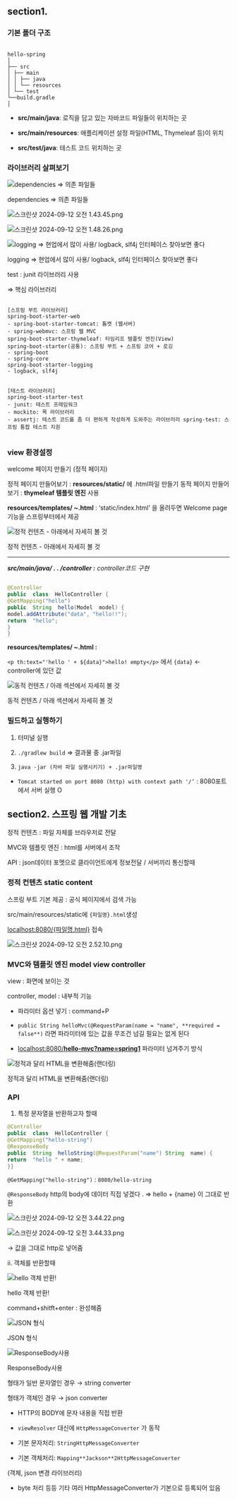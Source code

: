 ## section1.

  

### 기본 폴더 구조

  

```

hello-spring
│
├── src
│ ├── main
│ │ ├── java
│ │ └── resources
│ └── test
└──build.gradle
│

```

  

-  **src/main/java**: 로직을 담고 있는 자바코드 파일들이 위치하는 곳

-  **src/main/resources**: 애플리케이션 설정 파일(HTML, Thymeleaf 등)이 위치

-  **src/test/java**: 테스트 코드 위치하는 곳

  

### 라이브러리 살펴보기

  

![dependencies ⇒ 의존 파일들](README/image@1-0.png)

 
dependencies ⇒ 의존 파일들

  

![스크린샷 2024-09-12 오전 1.43.45.png](spring%20intro%2039bb43c6a3804f1ca0cdb2f2d685f2c3/%25E1%2584%2589%25E1%2585%25B3%25E1%2584%258F%25E1%2585%25B3%25E1%2584%2585%25E1%2585%25B5%25E1%2586%25AB%25E1%2584%2589%25E1%2585%25A3%25E1%2586%25BA_2024-09-12_%25E1%2584%258B%25E1%2585%25A9%25E1%2584%258C%25E1%2585%25A5%25E1%2586%25AB_1.43.45.png)

  

![스크린샷 2024-09-12 오전 1.48.26.png](spring%20intro%2039bb43c6a3804f1ca0cdb2f2d685f2c3/%25E1%2584%2589%25E1%2585%25B3%25E1%2584%258F%25E1%2585%25B3%25E1%2584%2585%25E1%2585%25B5%25E1%2586%25AB%25E1%2584%2589%25E1%2585%25A3%25E1%2586%25BA_2024-09-12_%25E1%2584%258B%25E1%2585%25A9%25E1%2584%258C%25E1%2585%25A5%25E1%2586%25AB_1.48.26.png)

  

![logging ⇒ 현업에서 많이 사용/ logback, slf4j 인터페이스 찾아보면 좋다 ](spring%20intro%2039bb43c6a3804f1ca0cdb2f2d685f2c3/image%201.png)

  

logging ⇒ 현업에서 많이 사용/ logback, slf4j 인터페이스 찾아보면 좋다

  
test : junit 라이브러리 사용


⇒ 핵심 라이브러리

  

```

[스프링 부트 라이브러리]
spring-boot-starter-web
- spring-boot-starter-tomcat: 톰캣 (웹서버)
- spring-webmvc: 스프링 웹 MVC
spring-boot-starter-thymeleaf: 타임리프 템플릿 엔진(View)
spring-boot-starter(공통): 스프링 부트 + 스프링 코어 + 로깅
- spring-boot
- spring-core
spring-boot-starter-logging
- logback, slf4j


[테스트 라이브러리]
spring-boot-starter-test
- junit: 테스트 프레임워크
- mockito: 목 라이브러리
- assertj: 테스트 코드를 좀 더 편하게 작성하게 도와주는 라이브러리 spring-test: 스프링 통합 테스트 지원


```

  

### view 환경설정

  

welcome 페이지 만들기 (정적 페이지)


정적 페이지 만들어보기 : **resources/static/** 에 .html파일 만들기
동적 페이지 만들어보기 : **thymeleaf 템플릿 엔진** 사용

  
**resources/templates/ ~.html** : ‘static/index.html’ 을 올려두면 Welcome page 기능을 스프링부터에서 제공

  

![정적 컨텐츠 - 아래에서 자세히 볼 것](spring%20intro%2039bb43c6a3804f1ca0cdb2f2d685f2c3/%25E1%2584%2589%25E1%2585%25B3%25E1%2584%258F%25E1%2585%25B3%25E1%2584%2585%25E1%2585%25B5%25E1%2586%25AB%25E1%2584%2589%25E1%2585%25A3%25E1%2586%25BA_2024-09-12_%25E1%2584%258B%25E1%2585%25A9%25E1%2584%258C%25E1%2585%25A5%25E1%2586%25AB_2.29.46.png)

  

정적 컨텐츠 - 아래에서 자세히 볼 것

  

---

  

***src/main/java/ . . /controller :** controller코드 구현*

  

```java

@Controller
public  class  HelloController {
@GetMapping("hello")
public  String  hello(Model  model) {
model.addAttribute("data", "hello!!");
return  "hello";
}
}

```

  

**resources/templates/ ~.html :**

  

`<p th:text="'hello ' + ${data}">hello! empty</p>` 에서 `{data}` ← controller에 있던 값

  

![동적 컨텐츠 / 아래 섹션에서 자세히 볼 것](spring%20intro%2039bb43c6a3804f1ca0cdb2f2d685f2c3/%25E1%2584%2589%25E1%2585%25B3%25E1%2584%258F%25E1%2585%25B3%25E1%2584%2585%25E1%2585%25B5%25E1%2586%25AB%25E1%2584%2589%25E1%2585%25A3%25E1%2586%25BA_2024-09-12_%25E1%2584%258B%25E1%2585%25A9%25E1%2584%258C%25E1%2585%25A5%25E1%2586%25AB_2.03.43.png)

  

동적 컨텐츠 / 아래 섹션에서 자세히 볼 것

  

### 빌드하고 실행하기

  

1. 터미널 실행

  

2.  `./gradlew build` ⇒ 결과물 중 .jar파일

  

1.  `java -jar (자바 파일 실행시키기) + .jar파일명`

  

-  `Tomcat started on port 8080 (http) with context path '/’` : 8080포트에서 서버 실행 O

  

## section2. 스프링 웹 개발 기초

  

정적 컨텐츠 : 파일 자체를 브라우저로 전달

  

MVC와 템플릿 엔진 : html를 서버에서 조작

  

API : json데이터 포멧으로 클라이언트에게 정보전달 / 서버끼리 통신할때

  

### 정적 컨텐츠 static content

  

스프링 부트 기본 제공 : 공식 페이지에서 검색 가능

  

src/main/resources/static에 `{파일명}.html`생성

  

[localhost:8080/{파일명.html}](http://localhost:8080/{파일명.html}) 접속

  

![스크린샷 2024-09-12 오전 2.52.10.png](spring%20intro%2039bb43c6a3804f1ca0cdb2f2d685f2c3/%25E1%2584%2589%25E1%2585%25B3%25E1%2584%258F%25E1%2585%25B3%25E1%2584%2585%25E1%2585%25B5%25E1%2586%25AB%25E1%2584%2589%25E1%2585%25A3%25E1%2586%25BA_2024-09-12_%25E1%2584%258B%25E1%2585%25A9%25E1%2584%258C%25E1%2585%25A5%25E1%2586%25AB_2.52.10.png)

  

### MVC와 템플릿 엔진 model view controller

  

view : 화면에 보이는 것

  

controller, model : 내부적 기능

  

- 파라미터 옵션 넣기 : command+P

-  `public String helloMvc(@RequestParam(name = "name", **required = false**)` 라면 파라미터에 있는 값을 무조건 넘길 필요는 없게 된다

- [localhost:8080/**hello-mvc?name=spring1**](http://localhost:8080/hello-mvc?name=spring1) 파라미터 넘겨주기 방식

  

![정적과 달리 HTML을 변환해줌(랜더링)](spring%20intro%2039bb43c6a3804f1ca0cdb2f2d685f2c3/image%202.png)

  

정적과 달리 HTML을 변환해줌(랜더링)

  

### API

  

1. 특정 문자열을 반환하고자 할때

  

```java
@Controller
public  class  HelloController {
@GetMapping("hello-string")
@ResponseBody
public  String  helloString(@RequestParam("name") String  name) {
return  "hello " + name;
}}

```

  

`@GetMapping("hello-string")` : `8080/hello-string`

  

`@ResponseBody` http의 body에 데이터 직접 넣겠다 . ⇒ hello + {name} 이 그대로 반환

  

![스크린샷 2024-09-12 오전 3.44.22.png](spring%20intro%2039bb43c6a3804f1ca0cdb2f2d685f2c3/%25E1%2584%2589%25E1%2585%25B3%25E1%2584%258F%25E1%2585%25B3%25E1%2584%2585%25E1%2585%25B5%25E1%2586%25AB%25E1%2584%2589%25E1%2585%25A3%25E1%2586%25BA_2024-09-12_%25E1%2584%258B%25E1%2585%25A9%25E1%2584%258C%25E1%2585%25A5%25E1%2586%25AB_3.44.22.png)

  

![스크린샷 2024-09-12 오전 3.44.33.png](spring%20intro%2039bb43c6a3804f1ca0cdb2f2d685f2c3/%25E1%2584%2589%25E1%2585%25B3%25E1%2584%258F%25E1%2585%25B3%25E1%2584%2585%25E1%2585%25B5%25E1%2586%25AB%25E1%2584%2589%25E1%2585%25A3%25E1%2586%25BA_2024-09-12_%25E1%2584%258B%25E1%2585%25A9%25E1%2584%258C%25E1%2585%25A5%25E1%2586%25AB_3.44.33.png)

  

→ 값을 그대로 http로 넣어줌

  

ii. 객체를 반환할때

  

![hello 객체 반환!](spring%20intro%2039bb43c6a3804f1ca0cdb2f2d685f2c3/image%203.png)

  

hello 객체 반환!

  

command+shitft+enter : 완성해줌

  

![JSON 형식](spring%20intro%2039bb43c6a3804f1ca0cdb2f2d685f2c3/%25E1%2584%2589%25E1%2585%25B3%25E1%2584%258F%25E1%2585%25B3%25E1%2584%2585%25E1%2585%25B5%25E1%2586%25AB%25E1%2584%2589%25E1%2585%25A3%25E1%2586%25BA_2024-09-12_%25E1%2584%258B%25E1%2585%25A9%25E1%2584%2592%25E1%2585%25AE_1.59.57.png)

  

JSON 형식

  

![ResponseBody사용](spring%20intro%2039bb43c6a3804f1ca0cdb2f2d685f2c3/%25E1%2584%2589%25E1%2585%25B3%25E1%2584%258F%25E1%2585%25B3%25E1%2584%2585%25E1%2585%25B5%25E1%2586%25AB%25E1%2584%2589%25E1%2585%25A3%25E1%2586%25BA_2024-09-12_%25E1%2584%258B%25E1%2585%25A9%25E1%2584%2592%25E1%2585%25AE_2.01.31.png)

  

ResponseBody사용

  

형태가 일반 문자열인 경우 → string converter

  

형태가 객체인 경우 → json converter

  

- HTTP의 BODY에 문자 내용을 직접 반환

-  `viewResolver` 대신에 `HttpMessageConverter` 가 동작

- 기본 문자처리: `StringHttpMessageConverter`

- 기본 객체처리: `Mapping**Jackson**2HttpMessageConverter`

(객체, json 변경 라이브러리)

- byte 처리 등등 기타 여러 HttpMessageConverter가 기본으로 등록되어 있음